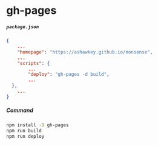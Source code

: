 # gh-pages


##### `package.json`

```json
{
	...
    "homepage": "https://ashawkey.github.io/nonsense",
    ...
	"scripts": {
    	...
	    "deploy": "gh-pages -d build",
        ...
  },
	...
}
```

##### Command

```bash
npm install -D gh-pages
npm run build
npm run deploy
```

